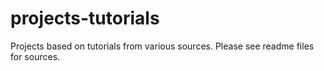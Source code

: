 # projects-tutorials

Projects based on tutorials from various sources. Please see readme files for sources.
